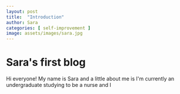 ```yaml
---
layout: post
title:  "Introduction"
author: Sara
categories: [ self-improvement ]
image: assets/images/sara.jpg
---
```


# Sara's first blog
Hi everyone! My name is Sara and a little about me is I'm currently an undergraduate studying to be a nurse and I 
